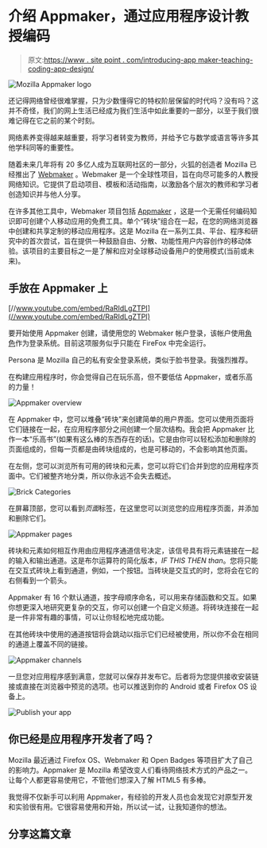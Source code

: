 # 介绍 Appmaker，通过应用程序设计教授编码

> 原文:[https://www . site point . com/introducing-app maker-teaching-coding-app-design/](https://www.sitepoint.com/introducing-appmaker-teaching-coding-app-design/)

![Mozilla Appmaker logo](../Images/bca449f15196065d1ae0a793f8356719.png)

还记得网络曾经很难掌握，只为少数懂得它的特权阶层保留的时代吗？没有吗？这并不奇怪，我们的网上生活已经成为我们生活中如此重要的一部分，以至于我们很难记得在它之前的某个时刻。

网络素养变得越来越重要，将学习者转变为教师，并给予它与数学或语言等许多其他学科同等的重要性。

随着未来几年将有 20 多亿人成为互联网社区的一部分，火狐的创造者 Mozilla 已经推出了 [Webmaker](https://webmaker.org/) 。Webmaker 是一个全球性项目，旨在向尽可能多的人教授网络知识。它提供了启动项目、模板和活动指南，以激励各个层次的教师和学习者创造知识并与他人分享。

在许多其他工具中，Webmaker 项目包括 [Appmaker](https://apps.webmaker.org/designer) ，这是一个无需任何编码知识即可创建个人移动应用的免费工具。单个“砖块”组合在一起，在您的网络浏览器中创建和共享定制的移动应用程序。这是 Mozilla 在一系列工具、平台、程序和研究中的首次尝试，旨在提供一种鼓励自由、分散、功能性用户内容创作的移动体验。该项目的主要目标之一是了解和应对全球移动设备用户的使用模式(当前或未来)。

## 手放在 Appmaker 上

[//www.youtube.com/embed/RaRIdLgZTPI](//www.youtube.com/embed/RaRIdLgZTPI)

要开始使用 Appmaker 创建，请使用您的 Webmaker 帐户登录，该帐户使用[角色](https://www.mozilla.org/en-US/persona/)作为登录系统。目前这项服务似乎只能在 FireFox 中完全运行。

Persona 是 Mozilla 自己的私有安全登录系统，类似于脸书登录。我强烈推荐。

在构建应用程序时，你会觉得自己在玩乐高，但不要低估 Appmaker，或者乐高的力量！

![Appmaker overview](../Images/5fe05b1e27dbdee268e863da58857f2a.png)

在 Appmaker 中，您可以堆叠“砖块”来创建简单的用户界面。您可以使用页面将它们链接在一起，在应用程序部分之间创建一个层次结构。我会把 Appmaker 比作一本“乐高书”(如果有这么棒的东西存在的话)。它是由你可以轻松添加和删除的页面组成的，但每一页都是由砖块组成的，也是可移动的，不会影响其他页面。

在左侧，您可以浏览所有可用的砖块和元素，您可以将它们合并到您的应用程序页面中。它们被整齐地分类，所以你永远不会失去概述。

![Brick Categories](../Images/df40149114e4a6728ca7a2b6a7d39aab.png)

在屏幕顶部，您可以看到*页面*标签，在这里您可以浏览您的应用程序页面，并添加和删除它们。

![Appmaker pages](../Images/ed1b76d5df64cd2c3f98eac7106447a3.png)

砖块和元素如何相互作用由应用程序通道信号决定，该信号具有将元素链接在一起的输入和输出通道。这是布尔运算符的简化版本，*IF THIS THEN than*。您将只能在交互式砖块上看到通道，例如，一个按钮。当砖块是交互式的时，您将会在它的右侧看到一个箭头。

Appmaker 有 16 个默认通道，按字母顺序命名，可以用来存储函数和交互。如果你想更深入地研究更复杂的交互，你可以创建一个自定义频道。将砖块连接在一起是一件非常有趣的事情，可以让你轻松地完成功能。

在其他砖块中使用的通道按钮将会跳动以指示它们已经被使用，所以你不会在相同的通道上覆盖不同的链接。

![Appmaker channels](../Images/b9769562301c5e67c41a6b6f0e201e8b.png)

一旦您对应用程序感到满意，您就可以保存并发布它。后者将为您提供接收安装链接或直接在浏览器中预览的选项。也可以推送到你的 Android 或者 Firefox OS 设备上。

![Publish your app](../Images/e1474e8592445d0e4752ee0f7e536c43.png)

## 你已经是应用程序开发者了吗？

Mozilla 最近通过 Firefox OS、Webmaker 和 Open Badges 等项目扩大了自己的影响力。Appmaker 是 Mozilla 希望改变人们看待网络技术方式的产品之一。让每个人都更容易使用它，不管他们想深入了解 HTML5 有多棒。

我觉得不仅新手可以利用 Appmaker，有经验的开发人员也会发现它对原型开发和实验很有用。它很容易使用和开始，所以试一试，让我知道你的想法。

## 分享这篇文章